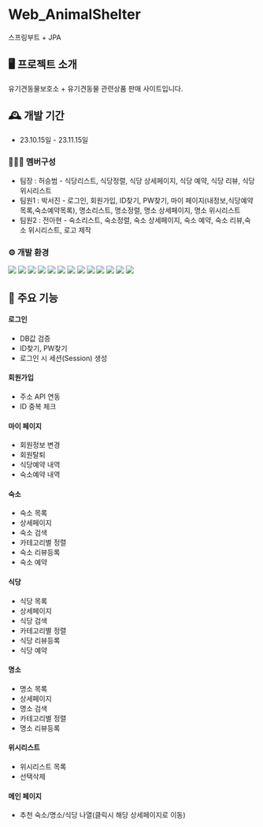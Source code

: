 # Web_AnimalShelter

스프링부트 + JPA

## 🖥️ 프로젝트 소개
유기견동물보호소 + 유기견동물 관련상품 판매 사이트입니다.
<br>

## 🕰️ 개발 기간
* 23.10.15일 - 23.11.15일

### 🧑‍🤝‍🧑 멤버구성
 - 팀장  : 허승범 - 식당리스트, 식당정렬, 식당 상세페이지, 식당 예약, 식당 리뷰, 식당 위시리스트
 - 팀원1 : 박서진 - 로그인, 회원가입, ID찾기, PW찾기, 마이 페이지(내정보,식당예약목록,숙소예약목록), 명소리스트, 명소정렬, 명소 상세페이지, 명소 위시리스트
 - 팀원2 : 전아현 - 숙소리스트, 숙소정렬, 숙소 상세페이지, 숙소 예약, 숙소 리뷰,숙소 위시리스트, 로고 제작

### ⚙️ 개발 환경
<img src="https://img.shields.io/badge/java-007396?style=for-the-badge&logo=java&logoColor=white"> <img src="https://img.shields.io/badge/html5-E34F26?style=for-the-badge&logo=html5&logoColor=white"> <img src="https://img.shields.io/badge/css-1572B6?style=for-the-badge&logo=css3&logoColor=white">
<img src="https://img.shields.io/badge/javascript-F7DF1E?style=for-the-badge&logo=javascript&logoColor=black"> <img src="https://img.shields.io/badge/jquery-0769AD?style=for-the-badge&logo=jquery&logoColor=white"> <img src="https://img.shields.io/badge/oracle-F80000?style=for-the-badge&logo=oracle&logoColor=white">
<img src="https://img.shields.io/badge/springboot-6DB33F?style=for-the-badge&logo=springboot&logoColor=white">
<img src="https://img.shields.io/badge/bootstrap-7952B3?style=for-the-badge&logo=bootstrap&logoColor=white">
<img src="https://img.shields.io/badge/github-181717?style=for-the-badge&logo=github&logoColor=white">
<img src="https://img.shields.io/badge/gradle-02303A?style=for-the-badge&logo=gradle&logoColor=white">
<img src="https://camo.githubusercontent.com/bc9be2d5f2cd9023c12067484478eba2228d9f6e0861d6d1ad3839d0f4c4959f/68747470733a2f2f696d672e736869656c64732e696f2f62616467652f61706163686520746f6d6361742d4638444337353f7374796c653d666f722d7468652d6261646765266c6f676f3d617061636865746f6d636174266c6f676f436f6c6f723d7768697465" data-canonical-src="https://img.shields.io/badge/apache tomcat-F8DC75?style=for-the-badge&amp;logo=apachetomcat&amp;logoColor=white" style="max-width: 100%;">
<img src="https://camo.githubusercontent.com/85b327c3aeb9db239bb1aa4a792223c3afa67d1cb8aac87a6640c7d21882ba5b/68747470733a2f2f696d672e736869656c64732e696f2f62616467652f537072696e672044617461204a50412d3243323235353f7374796c653d666f722d7468652d6261646765266c6f676f3d616d617a6f6e646f63756d656e746462266c6f676f436f6c6f723d7768697465" data-canonical-src="https://img.shields.io/badge/Spring Data JPA-2C2255?style=for-the-badge&amp;logo=amazondocumentdb&amp;logoColor=white" style="max-width: 100%;">
<img src="https://camo.githubusercontent.com/bbd5d3ebdffeb4494f3d8d4ae3bf47c8494adf9f0b8738869ddf92008e171d55/68747470733a2f2f696d672e736869656c64732e696f2f62616467652f5468796d656c6561662d3030354630463f7374796c653d666f722d7468652d6261646765266c6f676f3d5468796d656c656166266c6f676f436f6c6f723d7768697465" data-canonical-src="https://img.shields.io/badge/Thymeleaf-005F0F?style=for-the-badge&amp;logo=Thymeleaf&amp;logoColor=white" style="max-width: 100%;">


## 📌 주요 기능
#### 로그인
- DB값 검증
- ID찾기, PW찾기
- 로그인 시 세션(Session) 생성

#### 회원가입
- 주소 API 연동
- ID 중복 체크

#### 마이 페이지
- 회원정보 변경
- 회원탈퇴
- 식당예약 내역
- 숙소예약 내역

#### 숙소
- 숙소 목록
- 상세페이지
- 숙소 검색
- 카테고리별 정렬
- 숙소 리뷰등록
- 숙소 예약

#### 식당
- 식당 목록
- 상세페이지
- 식당 검색
- 카테고리별 정렬
- 식당 리뷰등록
- 식당 예약

#### 명소
- 명소 목록
- 상세페이지
- 명소 검색
- 카테고리별 정렬
- 명소 리뷰등록

#### 위시리스트
- 위시리스트 목록
- 선택삭제

#### 메인 페이지
- 추천 숙소/명소/식당 나열(클릭시 해당 상세페이지로 이동)
